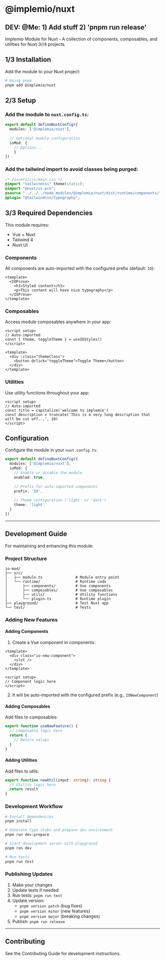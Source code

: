 # @implemio/nuxt

## DEV: @Me: 1) Add stuff 2) 'pnpm run release'


Implemio Module for Nuxt - A collection of components, composables, and utilities for Nuxt 3//4 projects.


## 1/3 Installation

Add the module to your Nuxt project:

```bash
# Using pnpm
pnpm add @implemio/nuxt
```

## 2/3 Setup

### Add the module to  `nuxt.config.ts`:

```typescript
export default defineNuxtConfig({
  modules: ['@implemio/nuxt'],
  
  // Optional module configuration
  ioMod: {
    // Options...
    }
})
```

### Add the tailwind import to avoid classes being purged:

```css
/* /assets/css/main.css */
@import "tailwindcss" theme(static);
@import "@nuxt/ui-pro";
@source "../../../node_modules/@implemio/nuxt/dist/runtime/components/";
@plugin "@tailwindcss/typography";
```

## 3/3 Required Dependencies

This module requires:
- Vue + Nuxt
- Tailwind 4
- Nuxt UI


### Components

All components are auto-imported with the configured prefix (default: `IO`):

```vue
<template>
  <IOProse>
    <h1>Styled content</h1>
    <p>This content will have nice typography</p>
  </IOProse>
</template>
```

### Composables

Access module composables anywhere in your app:

```vue
<script setup>
// Auto-imported
const { theme, toggleTheme } = useIOStyles()
</script>

<template>
  <div :class="themeClass">
    <button @click="toggleTheme">Toggle Theme</button>
  </div>
</template>
```

### Utilities

Use utility functions throughout your app:

```vue
<script setup>
// Auto-imported
const title = capitalize('welcome to implemio')
const description = truncate('This is a very long description that will be cut off...', 20)
</script>
```

## Configuration

Configure the module in your `nuxt.config.ts`:

```typescript
export default defineNuxtConfig({
  modules: ['@implemio/nuxt'],
  ioMod: {
    // Enable or disable the module
    enabled: true,
    
    // Prefix for auto-imported components
    prefix: 'IO',
    
    // Theme configuration ('light' or 'dark')
    theme: 'light'
  }
})
```

---

## Development Guide

For maintaining and enhancing this module:

### Project Structure

```
io-mod/
├── src/
│   ├── module.ts               # Module entry point
│   └── runtime/                # Runtime code
│       ├── components/         # Vue components
│       ├── composables/        # Vue composables
│       ├── utils/              # Utility functions
│       └── plugin.ts           # Runtime plugin
├── playground/                 # Test Nuxt app
└── test/                       # Tests
```

### Adding New Features

#### Adding Components

1. Create a Vue component in components:

```vue
<template>
  <div class="io-new-component">
    <slot />
  </div>
</template>

<script setup>
// Component logic here
</script>
```

2. It will be auto-imported with the configured prefix (e.g., `IONewComponent`)

#### Adding Composables

Add files to composables:

```typescript
export function useNewFeature() {
  // Composable logic here
  return {
    // Return values
  }
}
```

#### Adding Utilities

Add files to utils:

```typescript
export function newUtil(input: string): string {
  // Utility logic here
  return result
}
```

### Development Workflow

```bash
# Install dependencies
pnpm install

# Generate type stubs and prepare dev environment
pnpm run dev:prepare

# Start development server with playground
pnpm run dev

# Run tests
pnpm run test
```

### Publishing Updates

1. Make your changes
2. Update tests if needed
3. Run tests: `pnpm run test`
4. Update version:
   - `pnpm version patch` (bug fixes)
   - `pnpm version minor` (new features)
   - `pnpm version major` (breaking changes)
5. Publish: `pnpm run release`

---

## Contributing

See the Contributing Guide for development instructions.

<!-- Badges -->
[npm-version-src]: https://img.shields.io/npm/v/@implemio/nuxt.svg?style=flat&colorA=020420&colorB=00DC82
[npm-version-href]: https://npmjs.com/package/@implemio/nuxt
[npm-downloads-src]: https://img.shields.io/npm/dm/@implemio/nuxt.svg?style=flat&colorA=020420&colorB=00DC82
[npm-downloads-href]: https://npmjs.com/package/@implemio/nuxt
[license-src]: https://img.shields.io/npm/l/@implemio/nuxt.svg?style=flat&colorA=020420&colorB=00DC82
[license-href]: https://npmjs.com/package/@implemio/nuxt
[nuxt-src]: https://img.shields.io/badge/Nuxt-020420?logo=nuxt.js
[nuxt-href]: https://nuxt.com
